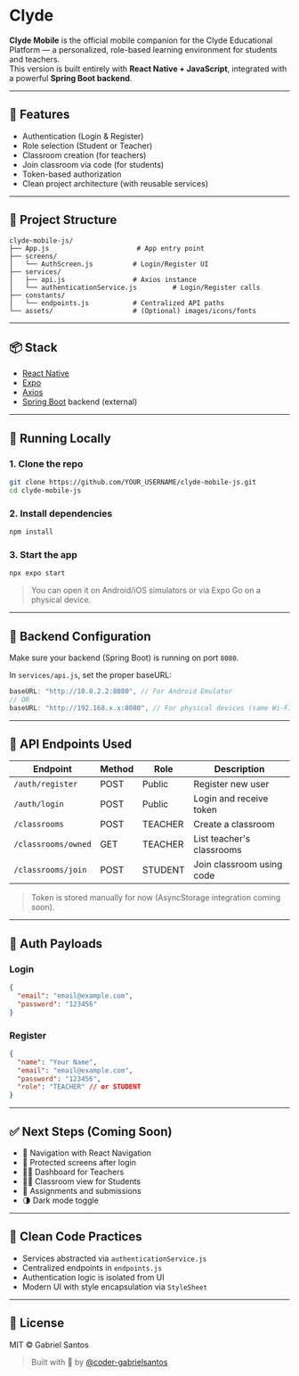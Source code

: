# Clyde

**Clyde Mobile** is the official mobile companion for the Clyde Educational Platform — a personalized, role-based learning environment for students and teachers.  
This version is built entirely with **React Native + JavaScript**, integrated with a powerful **Spring Boot backend**.

---

## 🚀 Features

- Authentication (Login & Register)
- Role selection (Student or Teacher)
- Classroom creation (for teachers)
- Join classroom via code (for students)
- Token-based authorization
- Clean project architecture (with reusable services)

---

## 🧱 Project Structure

```
clyde-mobile-js/
├── App.js                      # App entry point
├── screens/
│   └── AuthScreen.js          # Login/Register UI
├── services/
│   ├── api.js                 # Axios instance
│   └── authenticationService.js         # Login/Register calls
├── constants/
│   └── endpoints.js           # Centralized API paths
└── assets/                    # (Optional) images/icons/fonts
```

---

## 📦 Stack

- [React Native](https://reactnative.dev/)
- [Expo](https://expo.dev/)
- [Axios](https://axios-http.com/)
- [Spring Boot](https://spring.io/projects/spring-boot) backend (external)

---

## 🧪 Running Locally

### 1. Clone the repo

```bash
git clone https://github.com/YOUR_USERNAME/clyde-mobile-js.git
cd clyde-mobile-js
```

### 2. Install dependencies

```bash
npm install
```

### 3. Start the app

```bash
npx expo start
```

> You can open it on Android/iOS simulators or via Expo Go on a physical device.

---

## 🔌 Backend Configuration

Make sure your backend (Spring Boot) is running on port `8080`.

In `services/api.js`, set the proper baseURL:

```js
baseURL: "http://10.0.2.2:8080", // For Android Emulator
// OR
baseURL: "http://192.168.x.x:8080", // For physical devices (same Wi-Fi network)
```

---

## 🔐 API Endpoints Used

| Endpoint               | Method | Role     | Description                   |
|------------------------|--------|----------|-------------------------------|
| `/auth/register`       | POST   | Public   | Register new user             |
| `/auth/login`          | POST   | Public   | Login and receive token       |
| `/classrooms`          | POST   | TEACHER  | Create a classroom            |
| `/classrooms/owned`    | GET    | TEACHER  | List teacher's classrooms     |
| `/classrooms/join`     | POST   | STUDENT  | Join classroom using code     |

> Token is stored manually for now (AsyncStorage integration coming soon).

---

## 📄 Auth Payloads

### Login
```json
{
  "email": "email@example.com",
  "password": "123456"
}
```

### Register
```json
{
  "name": "Your Name",
  "email": "email@example.com",
  "password": "123456",
  "role": "TEACHER" // or STUDENT
}
```

---

## ✅ Next Steps (Coming Soon)

- 📱 Navigation with React Navigation
- 🔐 Protected screens after login
- 🧑‍🏫 Dashboard for Teachers
- 🧑‍🎓 Classroom view for Students
- 📝 Assignments and submissions
- 🌗 Dark mode toggle

---

## 🧠 Clean Code Practices

- Services abstracted via `authenticationService.js`
- Centralized endpoints in `endpoints.js`
- Authentication logic is isolated from UI
- Modern UI with style encapsulation via `StyleSheet`

---

## 📄 License

MIT © Gabriel Santos

> Built with 💙 by [@coder-gabrielsantos](https://github.com/coder-gabrielsantos)

